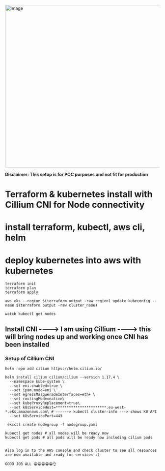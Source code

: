 <img width="1027" height="528" alt="image" src="https://github.com/user-attachments/assets/f0fff3d9-38f4-4d84-a834-8f1ffe3dbe92" />

**Disclaimer: This setup is for POC purposes and not fit for production**

#   Terraform & kubernetes install with Cillium CNI for Node connectivity

#    install terraform, kubectl, aws cli, helm

# deploy kubernetes into aws with kubernetes

```
terraform init
terraform plan
terraform apply

aws eks --region $(terraform output -raw region) update-kubeconfig --name $(terraform output -raw cluster_name)

watch kubectl get nodes
```


## Install CNI ---->  I am using Cillium ----> this will bring nodes up and working once CNI has been installed

### Setup of Cillium CNI

```
helm repo add cilium https://helm.cilium.io/

helm install cilium cilium/cilium --version 1.17.4 \
  --namespace kube-system \
  --set eni.enabled=true \
  --set ipam.mode=eni \
  --set egressMasqueradeInterfaces=eth+ \
  --set routingMode=native\
  --set kubeProxyReplacement=true\
  --set k8sServiceHost=***********************.eu-west-*.eks.amazonaws.com\ # ------> kubectl cluster-info ---> shows K8 API
  --set k8sServicePort=443

 eksctl create nodegroup -f nodegroup.yaml

kubectl get nodes # all nodes will be ready now
kubectl get pods # all pods will be ready now including cilium pods

```

```

Also log in to the AWS console and check cluster to see all resources are now available and ready for services :)

GOOD JOB ALL 😁😁😁😁😁👌
```



